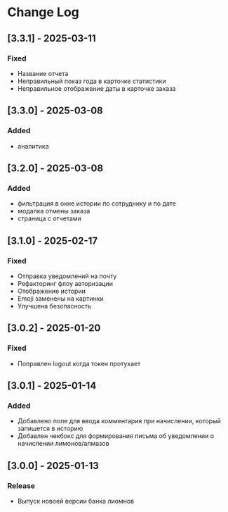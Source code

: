 # Change Log

## [3.3.1] - 2025-03-11

### Fixed

- Название отчета
- Неправильный показ года в карточке статистики
- Неправильное отображение даты в карточке заказа

## [3.3.0] - 2025-03-08

### Added

- аналитика

## [3.2.0] - 2025-03-08

### Added

- фильтрация в окне истории по сотруднику и по дате
- модалка отмены заказа
- страница с отчетами

## [3.1.0] - 2025-02-17

### Fixed

- Отправка уведомлений на почту
- Рефакторинг флоу авторизации
- Отображение истории
- Emoji заменены на картинки
- Улучшена безопасность

## [3.0.2] - 2025-01-20

### Fixed

- Поправлен logout когда токен протухает

## [3.0.1] - 2025-01-14

### Added

- Добавлено поле для ввода комментария при начислении, который запишется в историю
- Добавлен чекбокс для формирования письма об уведомлении о начислении лимонов/алмазов

## [3.0.0] - 2025-01-13

### Release

- Выпуск новоей версии банка лиомнов
